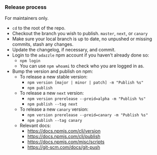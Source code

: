 ### Release process

For maintainers only.

- `cd` to the root of the repo.
- Checkout the branch you wish to publish. `master`, `next`, or `canary`
- Make sure your local branch is up to date, no unpushed or missing commits, stash any changes.
- Update the changelog, if necessary, and commit.
- Login to the `adazzle` npm account if you haven't already done so:
  - `npm login`
  - You can use `npm whoami` to check who you are logged in as.
- Bump the version and publish on npm:
  - To release a new stable version:
    - `npm version [major | minor | patch] -m "Publish %s"`
    - `npm publish`
  - To release a new `next` version:
    - `npm version prerelease --preid=alpha -m "Publish %s"`
    - `npm publish --tag next`
  - To release a new `canary` version:
    - `npm version prerelease --preid=canary -m "Publish %s"`
    - `npm publish --tag canary`
  - Relevant docs:
    - https://docs.npmjs.com/cli/version
    - https://docs.npmjs.com/cli/publish
    - https://docs.npmjs.com/misc/scripts
    - https://git-scm.com/docs/git-push
